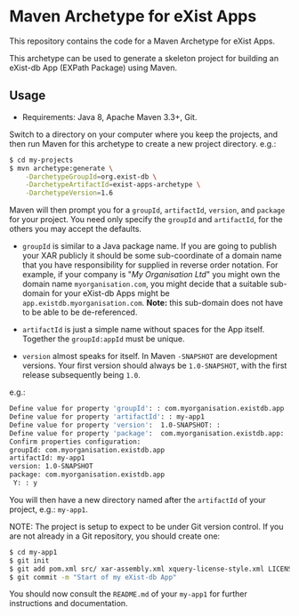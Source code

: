 # Maven Archetype for eXist Apps

This repository contains the code for a Maven Archetype for eXist Apps.

This archetype can be used to generate a skeleton project for building an eXist-db App (EXPath Package) using Maven.

## Usage

* Requirements: Java 8, Apache Maven 3.3+, Git.

Switch to a directory on your computer where you keep the projects, and then run Maven for this archetype to create a new project directory. e.g.:

```bash
$ cd my-projects
$ mvn archetype:generate \
    -DarchetypeGroupId=org.exist-db \
    -DarchetypeArtifactId=exist-apps-archetype \
    -DarchetypeVersion=1.6
```

Maven will then prompt you for a `groupId`, `artifactId`, `version`, and `package` for your project. You need only specify the `groupId` and `artifactId`, for the others you may accept the defaults.

* `groupId` is similar to a Java package name. If you are going to publish your XAR publicly it should be some sub-coordinate of a domain name that you have responsibility for supplied in reverse order notation. For example, if your company is "*My Organisation Ltd*" you might own the domain name `myorganisation.com`, you might decide that a suitable sub-domain for your eXist-db Apps might be `app.existdb.myorganisation.com`. **Note:** this sub-domain does not have to be able to be de-referenced.

* `artifactId` is just a simple name without spaces for the App itself. Together the `groupId:appId` must be unique.

* `version` almost speaks for itself. In Maven `-SNAPSHOT` are development versions. Your first version should always be `1.0-SNAPSHOT`, with the first release subsequently being `1.0`.  


e.g.:

```bash
Define value for property 'groupId': : com.myorganisation.existdb.app
Define value for property 'artifactId': : my-app1
Define value for property 'version':  1.0-SNAPSHOT: : 
Define value for property 'package':  com.myorganisation.existdb.app: : 
Confirm properties configuration:
groupId: com.myorganisation.existdb.app
artifactId: my-app1
version: 1.0-SNAPSHOT
package: com.myorganisation.existdb.app
 Y: : y
```

You will then have a new directory named after the `artifactId` of your project, e.g.: `my-app1`.

NOTE: The project is setup to expect to be under Git version control. If you are not already in a Git repository, you should create one:

```bash
$ cd my-app1
$ git init
$ git add pom.xml src/ xar-assembly.xml xquery-license-style.xml LICENSE README.md
$ git commit -m "Start of my eXist-db App"
```

You should now consult the `README.md` of your `my-app1` for further instructions and documentation.
